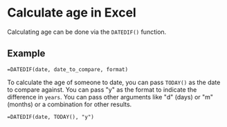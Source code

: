 # Calculate age in Excel

Calculating age can be done via the `DATEDIF()` function.

## Example

`=DATEDIF(date, date_to_compare, format)`

To calculate the age of someone to date, you can pass `TODAY()` as the date to compare against. You can pass "y" as the format to indicate the difference in `years`. You can pass other arguments like "d" (days) or "m" (months) or a combination for other results.

`=DATEDIF(date, TODAY(), "y")`
